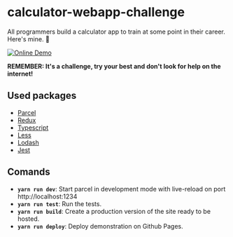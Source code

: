 # calculator-webapp-challenge

All programmers build a calculator app to train at some point in their career. Here's mine. 🔢

[![Online Demo](https://img.shields.io/badge/Online-Demo-brightgreen.svg)](https://httpiago.github.io/calculator-webapp-challenge/)

**REMEMBER: It's a challenge, try your best and don't look for help on the internet!**

## Used packages

- [Parcel](https://parceljs.org)
- [Redux](https://redux.js.org)
- [Typescript](https://www.typescriptlang.org)
- [Less](lesscss.org)
- [Lodash](https://lodash.com)
- [Jest](https://jestjs.io)

## Comands

- **``yarn run dev``**: Start parcel in development mode with live-reload on port http://localhost:1234
- **``yarn run test``**: Run the tests.
- **``yarn run build``**: Create a production version of the site ready to be hosted.
- **``yarn run deploy``**: Deploy demonstration on Github Pages.

